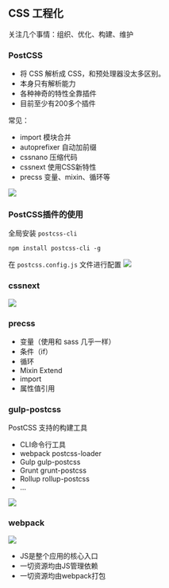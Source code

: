 ## CSS 工程化

关注几个事情：组织、优化、构建、维护

### PostCSS
- 将 CSS 解析成 CSS，和预处理器没太多区别。
- 本身只有解析能力
- 各种神奇的特性全靠插件
- 目前至少有200多个插件

常见：
- import 模块合并
- autoprefixer 自动加前缀
- cssnano 压缩代码
- cssnext 使用CSS新特性
- precss 变量、mixin、循环等

![](https://img-blog.csdnimg.cn/2020053009080083.png?x-oss-process=image/watermark,type_ZmFuZ3poZW5naGVpdGk,shadow_10,text_aHR0cHM6Ly9ibG9nLmNzZG4ubmV0L3dlaXhpbl80MjQyOTcxOA==,size_16,color_FFFFFF,t_70)

### PostCSS插件的使用

全局安装 `postcss-cli`

```css
npm install postcss-cli -g
```

在 `postcss.config.js` 文件进行配置
![](https://img-blog.csdnimg.cn/2020053009210982.png?x-oss-process=image/watermark,type_ZmFuZ3poZW5naGVpdGk,shadow_10,text_aHR0cHM6Ly9ibG9nLmNzZG4ubmV0L3dlaXhpbl80MjQyOTcxOA==,size_16,color_FFFFFF,t_70)

### cssnext

![](https://img-blog.csdnimg.cn/20200530092327268.png?x-oss-process=image/watermark,type_ZmFuZ3poZW5naGVpdGk,shadow_10,text_aHR0cHM6Ly9ibG9nLmNzZG4ubmV0L3dlaXhpbl80MjQyOTcxOA==,size_16,color_FFFFFF,t_70)
### precss
- 变量（使用和 sass 几乎一样）
- 条件（if）
- 循环
- Mixin Extend
- import
- 属性值引用


### gulp-postcss

PostCSS 支持的构建工具
- CLI命令行工具
- webpack postcss-loader
- Gulp gulp-postcss
- Grunt grunt-postcss
- Rollup rollup-postcss
- ...


![](https://img-blog.csdnimg.cn/20200530093431237.png?x-oss-process=image/watermark,type_ZmFuZ3poZW5naGVpdGk,shadow_10,text_aHR0cHM6Ly9ibG9nLmNzZG4ubmV0L3dlaXhpbl80MjQyOTcxOA==,size_16,color_FFFFFF,t_70)
### webpack

![](https://img-blog.csdnimg.cn/20200530094124374.png?x-oss-process=image/watermark,type_ZmFuZ3poZW5naGVpdGk,shadow_10,text_aHR0cHM6Ly9ibG9nLmNzZG4ubmV0L3dlaXhpbl80MjQyOTcxOA==,size_16,color_FFFFFF,t_70)
- JS是整个应用的核心入口
- 一切资源均由JS管理依赖
- 一切资源均由webpack打包

